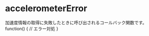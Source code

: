 accelerometerError
==================

加速度情報の取得に失敗したときに呼び出されるコールバック関数です。
    function() {
        // エラー対処
    }